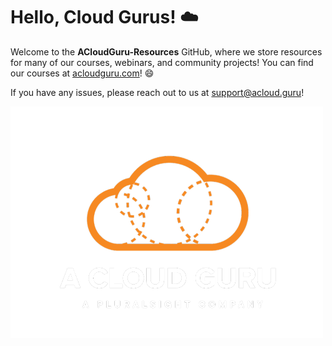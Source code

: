 # Hello, Cloud Gurus! :cloud:

Welcome to the **ACloudGuru-Resources** GitHub, where we store resources for many of our courses, webinars, and community projects! You can find our courses at [acloudguru.com](https://acloudguru.com/)! :smile:

If you have any issues, please reach out to us at <support@acloud.guru>! 

![A Cloud Guru - A Pluralsight Company](logo.png)